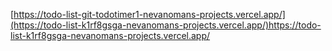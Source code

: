 [https://todo-list-git-todotimer1-nevanomans-projects.vercel.app/](https://todo-list-k1rf8gsga-nevanomans-projects.vercel.app/)https://todo-list-k1rf8gsga-nevanomans-projects.vercel.app/


